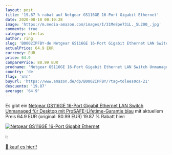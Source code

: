 ```yaml
---
layout: post
title: '19.87 % rabat auf Netgear GS116GE 16-Port Gigabit Ethernet'
date: 2020-08-10 00:10:28
image: 'https://m.media-amazon.com/images/I/31Me8pe73iL._SL200_.jpg'
comments: true
category: ofertas
author: ring
slug: 'B0002IPFBY-de Netgear GS116GE 16-Port Gigabit Ethernet LAN Switch Unmanaged  für Desktop mit ProSAFE-Lifetime-Garantie  blau'
actualPrice: 64.9 EUR
currency: EUR
price: 64.9
comparePrice: 80.99 EUR
prodname: 'Netgear GS116GE 16-Port Gigabit Ethernet LAN Switch Unmanaged  für Desktop mit ProSAFE-Lifetime-Garantie  blau'
country: 'de'
flag: '🇩🇪'
buyurl: 'https://www.amazon.de/dp/B0002IPFBY/?tag=tolees0ca-21'
descuento: '19.87'
average: '64.9'
---
```


Es gibt ein [Netgear GS116GE 16-Port Gigabit Ethernet LAN Switch Unmanaged  für Desktop mit ProSAFE-Lifetime-Garantie  blau](https://www.amazon.de/dp/B0002IPFBY/?tag=tolees0ca-21) mit aktuellem Preis 64.9 EUR (original: 80.99 EUR) 19.87 % Rabatt hier:

[![Netgear GS116GE 16-Port Gigabit Ethernet](https://m.media-amazon.com/images/I/31Me8pe73iL._SL200_.jpg)](https://www.amazon.de/dp/B0002IPFBY/?tag=tolees0ca-21)

ℹ️:


[🛒 kauf es hier!!](https://www.amazon.de/dp/B0002IPFBY/?tag=tolees0ca-21)
